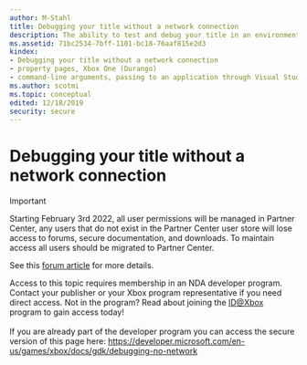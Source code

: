 ```yaml
---
author: M-Stahl
title: Debugging your title without a network connection
description: The ability to test and debug your title in an environment without a connection to the internet or to Xbox Live is critical when ensuring that your title will function correctly when these network-down situations occur in the real world.
ms.assetid: 71bc2534-7bff-1101-bc18-76aaf815e2d3
kindex:
- Debugging your title without a network connection
- property pages, Xbox One (Durango)
- command-line arguments, passing to an application through Visual Studio
ms.author: scotmi
ms.topic: conceptual
edited: 12/18/2019
security: secure
---
```


# Debugging your title without a network connection
> [!IMPORTANT]
> Starting February 3rd 2022, all user permissions will be managed in Partner Center, any users that do not exist in the Partner Center user store will lose access to forums, secure documentation, and downloads. To maintain access all users should be migrated to Partner Center. <p></p>See this <a href="https://forums.xboxlive.com/articles/132187/breaking-change-user-access-for-forums-secure-docu.html">forum article</a> for more details.  

 Access to this topic requires membership in an NDA developer program. Contact your publisher or your Xbox program representative if you need direct access. Not in the program? Read about joining the <a href="https://www.xbox.com/Developers/id">ID@Xbox</a> program to gain access today!  <br/><br/>If you are already part of the developer program you can access the secure version of this page here: <a target="_blank" href="https://developer.microsoft.com/en-us/games/xbox/docs/gdk/debugging-no-network">https://developer.microsoft.com/en-us/games/xbox/docs/gdk/debugging-no-network</a>